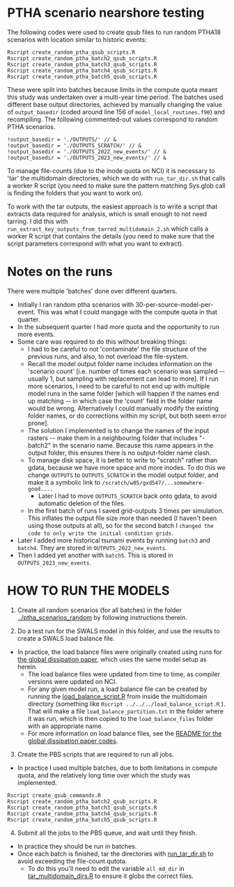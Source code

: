 # PTHA scenario nearshore testing

The following codes were used to create qsub files to run random PTHA18 scenarios with location similar to historic events:

    Rscript create_random_ptha_qsub_scripts.R	
    Rscript create_random_ptha_batch2_qsub_scripts.R	
    Rscript create_random_ptha_batch3_qsub_scripts.R	
    Rscript create_random_ptha_batch4_qsub_scripts.R	
    Rscript create_random_ptha_batch5_qsub_scripts.R	

These were split into batches because limits in the compute quota meant this study was undertaken over a multi-year time period. The batches used different base output directories, achieved by manually changing the value of `output_basedir` (coded around line 156 of `model_local_routines.f90`) and recompiling. The following commented-out values correspond to random PTHA scenarios.
```
!output_basedir = './OUTPUTS/' // &
!output_basedir = './OUTPUTS_SCRATCH/' // &
!output_basedir = './OUTPUTS_2022_new_events/' // &
!output_basedir = './OUTPUTS_2023_new_events/' // &
```

To manage file-counts (due to the inode quota on NCI) it is necessary to 'tar' the multidomain directories, which we do with `run_tar_dir.sh` that calls a worker R script (you need to make sure the pattern matching Sys.glob call is finding the folders that you want to work on).

To work with the tar outputs, the easiest approach is to write a script that extracts data required for analysis, which is small enough to not need tarring. I did this with `run_extract_key_outputs_from_tarred_multidomain_2.sh` which calls a worker R script that contains the details (you need to make sure that the script parameters correspond with what you want to extract).

# Notes on the runs

There were multiple 'batches' done over different quarters.

* Initially I ran random ptha scenarios with 30-per-source-model-per-event. This was what I could mangage with the compute quota in that quarter. 
* In the subsequent quarter I had more quota and the opportunity to run more events. 
* Some care was required to do this without breaking things:
    * I had to be careful to not 'contaminate' the file structure of the previous runs, and also, to not overload the file-system.
    * Recall the model output folder name includes information on the 'scenario count' [i.e. number of times each scenario was sampled -- usually 1, but sampling with replacement can lead to more]. If I run more scenarios, I need to be careful to not end up with multiple model runs in the same folder [which will happen if the names end up matching -- in which case the 'count' field in the folder name would be wrong. Alternatively I could manually modify the existing folder names, or do corrections within my script, but both seem error prone]. 
    * The solution I implemented is to change the names of the input rasters -- make them in a neighbouring folder that includes "-batch2" in the scenario name. Because this name appears in the output folder, this ensures there is no output-folder name clash. 
    * To manage disk space, it is better to write to "scratch" rather than gdata, because we have more space and more inodes. To do this we change `OUTPUTS` to `OUTPUTS_SCRATCH` in the model output folder, and make it a symbolic link to `/scratch/w85/gxd547/...somewhere-good....`
        * Later I had to move `OUTPUTS_SCRATCH` back onto gdata, to avoid automatic deletion of the files.
    * In the first batch of runs I saved grid-outputs 3 times per simulation. This inflates the output file size more than needed (I haven't been using those outputs at all), so for the second batch I `changed the code to only write the initial condition grids`.
* Later I added more historical tsunami events by running `batch3`  and `batch4`. They are stored in `OUTPUTS_2022_new_events`.
* Then I added yet another with `batch5`. This is stored in `OUTPUTS_2023_new_events`.

# HOW TO RUN THE MODELS

1. Create all random scenarios (for all batches) in the folder [../ptha_scenarios_random](../ptha_scenarios_random) by following instructions therein.

2. Do a test run for the SWALS model in this folder, and use the results to create a SWALS load balance file. 
  * In practice, the load balance files were originally created using runs for [the global dissipation paper](https://doi.org/10.3389/feart.2020.598235), which uses the same model setup as herein.
    * The load balance files were updated from time to time, as compiler versions were updated on NCI.
    * For any given model run, a load balance file can be created by running the [load_balance_script.R](load_balance_script.R) from inside the multidomain directory (something like `Rscript ../../../load_balance_script.R` ). That will make a file `load_balance_partition.txt` in the folder where it was run, which is then copied to the `load_balance_files` folder with an appropriate name.
    * For more information on load balance files, see the [README for the global dissipation paper codes](https://github.com/GeoscienceAustralia/ptha/tree/master/misc/nearshore_testing_2020/swals/README.md).

3. Create the PBS scripts that are required to run all jobs. 
  * In practice I used multiple batches, due to both limitations in compute quota, and the relatively long time over which the study was implemented.
```
Rscript create_qsub_commands.R
Rscript create_random_ptha_batch2_qsub_scripts.R
Rscript create_random_ptha_batch3_qsub_scripts.R
Rscript create_random_ptha_batch4_qsub_scripts.R
Rscript create_random_ptha_batch5_qsub_scripts.R
```

4. Submit all the jobs to the PBS queue, and wait until they finish.
  * In practice they should be run in batches.
  * Once each batch is finished, tar the directories with [run_tar_dir.sh](run_tar_dir.sh) to avoid exceeding the file-count qutota. 
    * To do this you'll need to edit the variable `all_md_dir` in [tar_multidomain_dirs.R](tar_multidomain_dirs.R) to ensure it globs the correct files.
